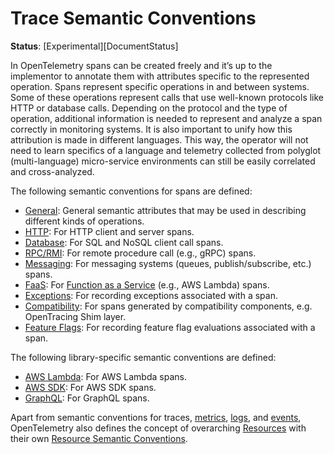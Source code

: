 # Trace Semantic Conventions

**Status**: [Experimental][DocumentStatus]

In OpenTelemetry spans can be created freely and it’s up to the implementor to
annotate them with attributes specific to the represented operation. Spans
represent specific operations in and between systems. Some of these operations
represent calls that use well-known protocols like HTTP or database calls.
Depending on the protocol and the type of operation, additional information
is needed to represent and analyze a span correctly in monitoring systems. It is
also important to unify how this attribution is made in different languages.
This way, the operator will not need to learn specifics of a language and
telemetry collected from polyglot (multi-language) micro-service environments
can still be easily correlated and cross-analyzed.

The following semantic conventions for spans are defined:

* [General](general-attributes.md): General semantic attributes that may be used in describing different kinds of operations.
* [HTTP](/specification/http/http-spans.md): For HTTP client and server spans.
* [Database](/specification/trace/semantic_conventions/database.md): For SQL and NoSQL client call spans.
* [RPC/RMI](/specification/trace/semantic_conventions/rpc.md): For remote procedure call (e.g., gRPC) spans.
* [Messaging](/specification/trace/semantic_conventions/messaging.md): For messaging systems (queues, publish/subscribe, etc.) spans.
* [FaaS](/specification/trace/semantic_conventions/faas.md): For [Function as a Service](https://en.wikipedia.org/wiki/Function_as_a_service) (e.g., AWS Lambda) spans.
* [Exceptions](/specification/trace/semantic_conventions/exceptions.md): For recording exceptions associated with a span.
* [Compatibility](/specification/trace/semantic_conventions/compatibility.md): For spans generated by compatibility components, e.g. OpenTracing Shim layer.
* [Feature Flags](/specification/trace/semantic_conventions/feature-flags.md): For recording feature flag evaluations associated with a span.

The following library-specific semantic conventions are defined:

* [AWS Lambda](/specification/trace/semantic_conventions/instrumentation/aws-lambda.md): For AWS Lambda spans.
* [AWS SDK](/specification/trace/semantic_conventions/instrumentation/aws-sdk.md): For AWS SDK spans.
* [GraphQL](/specification/trace/semantic_conventions/instrumentation/graphql.md): For GraphQL spans.

Apart from semantic conventions for traces, [metrics](metrics-general.md), [logs](logs-general.md), and [events](events-general.md),
OpenTelemetry also defines the concept of overarching [Resources](https://github.com/open-telemetry/opentelemetry-specification/tree/v1.21.0/specification/resource/sdk.md) with their own
[Resource Semantic Conventions](/specification/resource/semantic_conventions/README.md).
